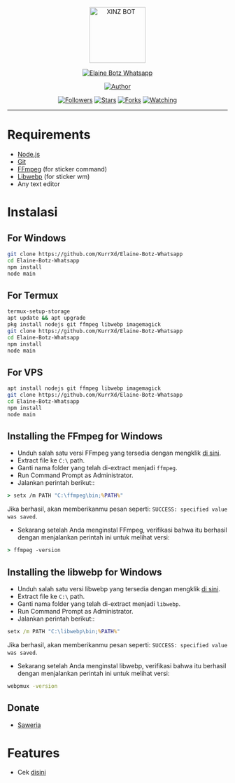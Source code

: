 <p align="center">
<img src="https://raw.githubusercontent.com/KurrXd/Elaine-Botz-Whatsapp/master/logonya2.jpeg" alt="XINZ BOT" width="128" height="128"/>
</p>
<p align="center">
<a href="#"><img title="Elaine Botz Whatsapp" src="https://img.shields.io/badge/Elaine Botz Whatsapp-green?colorA=%23ff0000&colorB=%23017e40&style=for-the-badge"></a>
</p>
<p align="center">
<a href="https://github.com/KurrXd"><img title="Author" src="https://img.shields.io/badge/Author-KurrXd-red.svg?style=for-the-badge&logo=github"></a>
</p>
<p align="center">
<a href="https://github.com/KurrXd/followers"><img title="Followers" src="https://img.shields.io/github/followers/KurrXd?color=blue&style=flat-square"></a>
<a href="https://github.com/KurrXd/Elaine-Botz-Whatsapp/megumikato2/stargazers/"><img title="Stars" src="https://img.shields.io/github/stars/KurrXd/Elaine-Botz-Whatsapp?color=red&style=flat-square"></a>
<a href="https://github.com/KurrXd/Elaine-Botz-Whatsapp/network/members"><img title="Forks" src="https://img.shields.io/github/forks/KurrXd/Elaine-Botz-Whatsapp?color=red&style=flat-square"></a>
<a href="https://github.com/KurrXd/Elaine-Botz-Whatsapp/watchers"><img title="Watching" src="https://img.shields.io/github/watchers/KurrXd/Elaine-Botz-Whatsapp?label=Watchers&color=blue&style=flat-square"></a>
</p>




---



# Requirements
* [Node.js](https://nodejs.org/en/)
* [Git](https://git-scm.com/downloads)
* [FFmpeg](https://github.com/BtbN/FFmpeg-Builds/releases/download/autobuild-2020-12-08-13-03/ffmpeg-n4.3.1-26-gca55240b8c-win64-gpl-4.3.zip) (for sticker command)
* [Libwebp](https://developers.google.com/speed/webp/download) (for sticker wm)
* Any text editor

# Instalasi
## For Windows
```bash
git clone https://github.com/KurrXd/Elaine-Botz-Whatsapp
cd Elaine-Botz-Whatsapp
npm install
node main
```
## For Termux
```bash
termux-setup-storage
apt update && apt upgrade
pkg install nodejs git ffmpeg libwebp imagemagick
git clone https://github.com/KurrXd/Elaine-Botz-Whatsapp
cd Elaine-Botz-Whatsapp
npm install
node main
```

## For VPS
```bash
apt install nodejs git ffmpeg libwebp imagemagick
git clone https://github.com/KurrXd/Elaine-Botz-Whatsapp
cd Elaine-Botz-Whatsapp
npm install
node main
```



## Installing the FFmpeg for Windows
* Unduh salah satu versi FFmpeg yang tersedia dengan mengklik [di sini](https://www.gyan.dev/ffmpeg/builds/).
* Extract file ke `C:\` path.
* Ganti nama folder yang telah di-extract menjadi `ffmpeg`.
* Run Command Prompt as Administrator.
* Jalankan perintah berikut::
```cmd
> setx /m PATH "C:\ffmpeg\bin;%PATH%"
```
Jika berhasil, akan memberikanmu pesan seperti: `SUCCESS: specified value was saved`.
* Sekarang setelah Anda menginstal FFmpeg, verifikasi bahwa itu berhasil dengan menjalankan perintah ini untuk melihat versi:
```cmd
> ffmpeg -version
```


## Installing the libwebp for Windows
* Unduh salah satu versi libwebp yang tersedia dengan mengklik [di sini](https://developers.google.com/speed/webp/download).
* Extract file ke `C:\` path.
* Ganti nama folder yang telah di-extract menjadi `libwebp`.
* Run Command Prompt as Administrator.
* Jalankan perintah berikut::
```cmd
setx /m PATH "C:\libwebp\bin;%PATH%"
```
Jika berhasil, akan memberikanmu pesan seperti: `SUCCESS: specified value was saved`.
* Sekarang setelah Anda menginstal libwebp, verifikasi bahwa itu berhasil dengan menjalankan perintah ini untuk melihat versi:
```cmd
webpmux -version
```

## Donate
- [Saweria](https://saweria.co/kurrtod)

# Features
- Cek [disini](https://bit.ly/menubotkurr)


